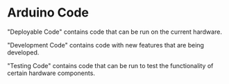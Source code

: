 # Arduino Code

"Deployable Code" contains code that can be run on the current hardware.

"Development Code" contains code with new features that are being developed.

"Testing Code" contains code that can be run to test the functionality of certain hardware components.
